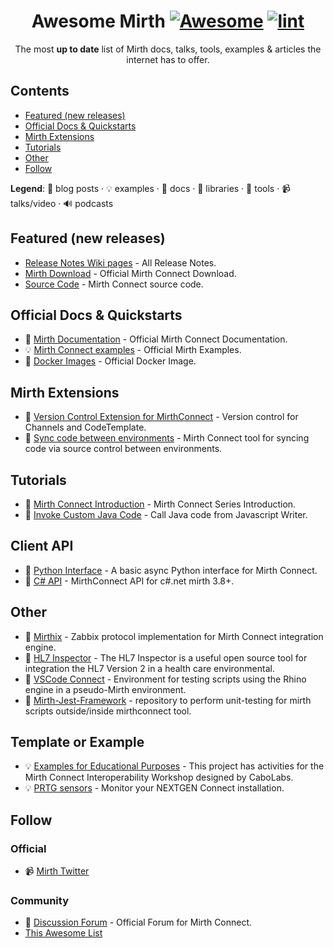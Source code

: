 <!-- badges -->

<!--lint disable awesome-git-repo-age-->

<div align="center">

<!-- title -->

<!--lint ignore no-dead-urls-->

# Awesome Mirth [![Awesome](https://awesome.re/badge.svg)](https://awesome.re) [![lint](https://github.com/mga-mirth/awesome-mirth/actions/workflows/mint.yml/badge.svg)](https://github.com/mga-mirth/awesome-mirth/actions/workflows/mint.yml)

<!-- subtitle -->

The most **up to date** list of Mirth docs, talks, tools, examples & articles the internet has to offer.

</div>
<!-- toc -->

## Contents

- [Featured (new releases)](#featured-new-releases)
- [Official Docs & Quickstarts](#official-docs--quickstarts)
- [Mirth Extensions](#mirth-extensions)
- [Tutorials](#tutorials)
- [Other](#other)
- [Follow](#follow)

**Legend**: 📝 blog posts · 💡 examples · 📖 docs · 🔌 libraries · 🔧 tools · 📹 talks/video · 🔊 podcasts

<!-- START content -->

## Featured (new releases)

- [Release Notes Wiki pages](https://github.com/nextgenhealthcare/connect/wiki/Release-Notes) - All Release Notes.
- [Mirth Download](https://www.nextgen.com/products-and-services/mirth-connect-downloads) - Official Mirth Connect Download.
- [Source Code](https://github.com/nextgenhealthcare/connect) - Mirth Connect source code.

## Official Docs & Quickstarts

- 📖 [Mirth Documentation](https://docs.nextgen.com/bundle/Mirth_User_Guide_41/page/connect/connect/topics/c_Getting_Started_mirth_connect_ug.html) - Official Mirth Connect Documentation.
- 💡 [Mirth Connect examples](https://github.com/nextgenhealthcare/connect-examples) - Official Mirth Examples.
- 🔧 [Docker Images](https://github.com/nextgenhealthcare/connect-docker) - Official Docker Image.

## Mirth Extensions

- 🔧 [Version Control Extension for MirthConnect](https://github.com/kayyagari/git-ext) - Version control for Channels and CodeTemplate.
- 🔧 [Sync code between environments](https://github.com/SagaHealthcareIT/mirthsync) - Mirth Connect tool for syncing code via source control between environments.

## Tutorials

- 📝 [Mirth Connect Introduction](https://vigyanix.com/blog/mirth-connect-series-introduction/) - Mirth Connect Series Introduction.
- 📝 [Invoke Custom Java Code](https://github.com/nextgenhealthcare/connect/wiki/Invoke-Custom-Java-Code) - Call Java code from Javascript Writer.


## Client API

- 🔧 [Python Interface](https://github.com/renalreg/python-mirth-client) - A basic async Python interface for Mirth Connect.
- 🔧 [C# API](https://github.com/feathersct/MirthConnect) - MirthConnect API for c#.net mirth 3.8+.

## Other

- 🔧 [Mirthix](https://github.com/cboyer/mirth-zabbix) - Zabbix protocol implementation for Mirth Connect integration engine.
- 🔧 [HL7 Inspector](https://bitbucket.org/crambow/hl7inspector/wiki/Home) - The HL7 Inspector is a useful open source tool for integration the HL7 Version 2 in a health care environmental.
- 🔧 [VSCode Connect](https://github.com/tonygermano/connect-vscode) - Environment for testing scripts using the Rhino engine in a pseudo-Mirth environment. 
- 🔧 [Mirth-Jest-Framework](https://github.com/vibinernesto/Mirth-Jest-Framework) - repository to perform unit-testing for mirth scripts outside/inside mirthconnect tool.

## Template or Example

- 💡 [Examples for Educational Purposes](https://github.com/ppazos/cabolabs-mirth) - This project has activities for the Mirth Connect Interoperability Workshop designed by CaboLabs.
- 💡 [PRTG sensors](https://github.com/0xLigety/PRTG-Healthcare) - Monitor your NEXTGEN Connect installation.

## Follow

### Official

- 📹 [Mirth Twitter](https://www.twitter.com/nextgen)

### Community

- 📖 [Discussion Forum](https://github.com/nextgenhealthcare/connect/discussions) - Official Forum for Mirth Connect.
- [This Awesome List](https://github.com/mga-mirth/awesome-mirth)
